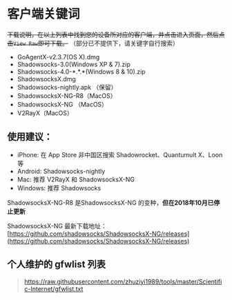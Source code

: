 # 客户端关键词

~~下载说明，在以上列表中找到您的设备所对应的客户端，并点击进入页面，然后点击`View Raw`即可下载。~~ 
（部分已不提供下，请关键字自行搜索）

- GoAgentX-v2.3.7(OS X).dmg  
- Shadowsocks-3.0(Windows XP & 7).zip
- Shadowsocks-4.0-\*.\*.\*(Windows 8 & 10).zip
- ShadowsocksX.dmg
- Shadowsocks-nightly.apk （保留）
- ShadowsocksX-NG-R8（MacOS）
- ShadowsocksX-NG （MacOS）
- V2RayX（MacOS）

## 使用建议：
- iPhone: 在 App Store 非中国区搜索 Shadowrocket、Quantumult X、Loon 等
- Android: Shadowsocks-nightly
- Mac: 推荐 V2RayX 和 ShadowsocksX-NG 
- Windows: 推荐 Shadowsocks

ShadowsocksX-NG-R8 是ShadowsocksX-NG 的变种，**但在2018年10月已停止更新**

ShadowsocksX-NG 最新下载地址：[https://github.com/shadowsocks/ShadowsocksX-NG/releases](https://github.com/shadowsocks/ShadowsocksX-NG/releases)

## 个人维护的 gfwlist 列表

> https://raw.githubusercontent.com/zhuziyi1989/tools/master/Scientific-Internet/gfwlist.txt